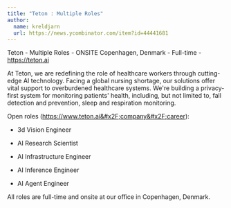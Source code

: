 ```yaml
---
title: "Teton : Multiple Roles"
author:
  name: kreldjarn
  url: https://news.ycombinator.com/item?id=44441681
---
```

Teton - Multiple Roles - ONSITE Copenhagen, Denmark - Full-time - <a href="https:&#x2F;&#x2F;teton.ai" rel="nofollow">https:&#x2F;&#x2F;teton.ai</a>

At Teton, we are redefining the role of healthcare workers through cutting-edge AI technology. Facing a global nursing shortage, our solutions offer vital support to overburdened healthcare systems. We&#x27;re building a privacy-first system for monitoring patients&#x27; health, including, but not limited to, fall detection and prevention, sleep and respiration monitoring.

Open roles (<a href="https:&#x2F;&#x2F;www.teton.ai&#x2F;company&#x2F;career" rel="nofollow">https:&#x2F;&#x2F;www.teton.ai&#x2F;company&#x2F;career</a>):

- 3d Vision Engineer

- AI Research Scientist

- AI Infrastructure Engineer

- AI Inference Engineer

- AI Agent Engineer

All roles are full-time and onsite at our office in Copenhagen, Denmark.
<JobApplication />
